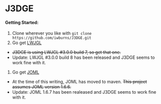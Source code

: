 # J3DGE

#### Getting Started: ####
1. Clone wherever you like with `git clone https://github.com/iwburns/J3DGE.git`
1. Go get [LWJGL](https://www.lwjgl.org/)
  * <del>J3DGE is using LWJGL #3.0.0 build 7, so get that one.</del>
  * Update: LWJGL #3.0.0 build 8 has been released and J3DGE seems to work fine with it.
1. Go get [JOML](http://joml-ci.github.io/JOML/)
  * At the time of this writing, JOML has moved to maven.  <del>This project assumes JOML version 1.6.6.</del>
  * Update: JOML 1.6.7 has been realeased and J3DGE seems to work fine with it.

